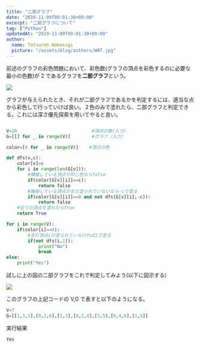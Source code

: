 ```yaml
---
title: "二部グラフ"
date: "2019-11-09T09:01:30+09:00"
excerpt: "二部グラフについて"
tag: ["Python"]
updatedAt: "2019-11-09T09:01:30+09:00"
author:
  name: Tatsuroh Wakasugi
  picture: "/assets/blog/authors/WAT.jpg"
---
```


前述のグラフの彩色問題において、彩色数(グラフの頂点を彩色するのに必要な最小の色数)が 2 であるグラフを**二部グラフ**という。

![](/assets/note/programming/301_procon/bipartite_graph/bipartite_1.png)

グラフが与えられたとき、それが二部グラフであるかを判定するには、適当な点から彩色して行っていけば良い。２色のみで塗れたら、二部グラフと判定できる。これには深さ優先探索を用いてやると良い。

```python

V=10                            #頂点の数(入力)
G=[[] for _ in range(V)]        #グラフ（入力）

color=[0 for _ in range(V)]    #頂点の色

def dfs(v,c):
    color[v]=c
    for i in range(len(G[v])):
        #隣接している頂点が同じ色ならfalse
        if(color[G[v][i]]==c):
            return false
        #隣接している頂点がまだ塗られていないなら-cで塗る
        if(color[G[v][i]]==0 and not dfs(G[v][i],-c)):
            return false
    #全ての頂点を塗れたらTrue
    return True

for i in range(V):
    if(color[i]==0):
        #まだ頂点iが塗られていなければ1で塗る
        if(not dfs(i,1)):
            print("No")
            break
else:
    print("Yes")


```

試しに上の図の二部グラフをこれで判定してみよう(以下に図示する)

![](/assets/note/programming/301_procon/bipartite_graph/bipartite_2.png)

このグラフの上記コードの V,G で表すと以下のようになる。

```python
V=7
G=[[1,3,5],[0,2,6],[1,3],[0,2,4],[3,5],[0,4,6],[1,5]]
```

実行結果

```
Yes
```
